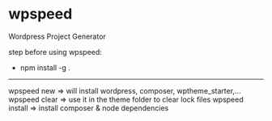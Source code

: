 # wpspeed
Wordpress Project Generator

step before using wpspeed:
- npm install -g .
-------------------------------------------
wpspeed new => will install wordpress, composer, wptheme_starter,...
wpspeed clear => use it in the theme folder to clear lock files
wpspeed install => install composer & node dependencies
